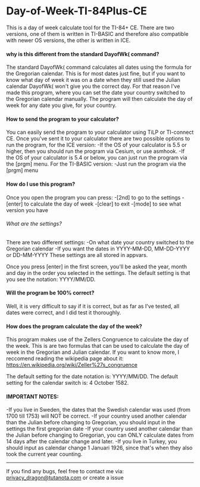 # Day-of-Week-TI-84Plus-CE

This is a day of week calculate tool for the TI-84+ CE.
There are two versions, one of them is written in TI-BASIC and therefore also compatible with newer OS versions, the other is written in ICE.

#### why is this different from the standard DayofWk( command?
The standard DayofWk( command calculates all dates using the formula for the Gregorian calendar.
This is for most dates just fine, but if you want to know what day of week it was on a date when they still used the Julian calendar DayofWk( won't give you the correct day.
For that reason I've made this program, where you can set the date your country switched to the Gregorian calendar manually.
The program will then calculate the day of week for any date you give, for your country.

#### How to send the program to your calculator?
You can easily send the program to your calculator using TiLP or TI-connect CE.
Once you've sent it to your calculator there are two possible options to run the program, for the ICE version:
-If the OS of your calculator is 5.5 or higher, then you should run the program via Cesium, or use asmhook.
-If the OS of your calculator is 5.4 or below, you can just run the program via the [prgm] menu.
For the TI-BASIC version:
-Just run the program via the [prgm] menu

#### How do I use this program?
Once you open the program you can press:
-[2nd] to go to the settings
-[enter] to calculate the day of week
-[clear] to exit
-[mode] to see what version you have

###### What are the settings?
There are two different settings:
-On what date your country switched to the Gregorian calendar
-If you want the dates in YYYY-MM-DD, MM-DD-YYYY or DD-MM-YYYY
These settings are all stored in appvars.

Once you press [enter] in the first screen, you'll be asked the year, month and day in the order you selected in the settings.
The default setting is that you see the notation: YYYY/MM/DD.

#### Will the program be 100% correct?
Well, it is very difficult to say if it is correct, but as far as I've tested, all dates were correct, and I did test it thoroughly.

#### How does the program calculate the day of the week?
This program makes use of the Zellers Congruence to calculate the day of the week.
This is are two formulas that can be used to calculate the day of week in the Gregorian and Julian calendar.
If you want to know more, I reccomend reading the wikipedia page about it: https://en.wikipedia.org/wiki/Zeller%27s_congruence


The default setting for the date notation is: YYYY/MM/DD.
The default setting for the calendar switch is: 4 October 1582.

#### IMPORTANT NOTES: 
-If you live in Sweden, the dates that the Swedish calendar was used (from 1700 till 1753) will NOT be correct.
-If your country used another calendar than the Julian before changing to Gregorian, you should input in the settings the first gregorian date
-If your country used another calendar than the Julian before changing to Gregorian, you can ONLY calculate dates from 14 days after the calendar change and later.
-If you live in Turkey, you should input as calendar change 1 Januari 1926, since that's when they also took the current year counting.

-------------------------------------------------------------------------------


If you find any bugs, feel free to contact me via: privacy_dragon@tutanota.com or create a issue
